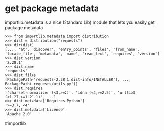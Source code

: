 # get package metadata

importlib.metadata is a nice (Standard Lib) module that lets you easily get package metadata

```
>>> from importlib.metadata import distribution
>>> dist = distribution("requests")
>>> dir(dist)
[..., 'at', 'discover', 'entry_points', 'files', 'from_name', 'locate_file', 'metadata', 'name', 'read_text', 'requires', 'version']
>>> dist.version
'2.28.1'
>>> dist.name
'requests'
>>> dist.files
[PackagePath('requests-2.28.1.dist-info/INSTALLER'), ..., PackagePath('requests/utils.py')]
>>> dist.requires
['charset-normalizer (<3,>=2)', 'idna (<4,>=2.5)', 'urllib3 (<1.27,>=1.21.1)', ...]
>>> dist.metadata['Requires-Python']
'>=3.7, <4'
>>> dist.metadata['License']
'Apache 2.0'
```

#importlib
